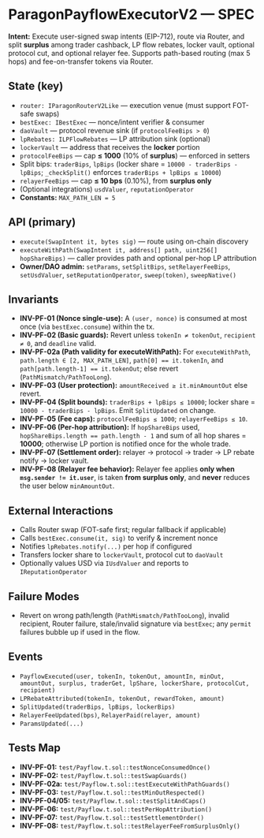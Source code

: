 # ParagonPayflowExecutorV2 — SPEC

**Intent:** Execute user-signed swap intents (EIP-712), route via Router, and split **surplus** among trader cashback, LP flow rebates, locker vault, optional protocol cut, and optional relayer fee. Supports path-based routing (max 5 hops) and fee-on-transfer tokens via Router.

## State (key)
- `router: IParagonRouterV2Like` — execution venue (must support FOT-safe swaps)
- `bestExec: IBestExec` — nonce/intent verifier & consumer
- `daoVault` — protocol revenue sink (if `protocolFeeBips > 0`)
- `lpRebates: ILPFlowRebates` — LP attribution sink (optional)
- `lockerVault` — address that receives the **locker** portion
- `protocolFeeBips` — cap **≤ 1000** (10% of **surplus**) — enforced in setters
- Split bips: `traderBips`, `lpBips` (locker share = `10000 - traderBips - lpBips`; `_checkSplit()` enforces `traderBips + lpBips ≤ 10000`)
- `relayerFeeBips` — cap **≤ 10 bps** (0.10%), from **surplus only**
- (Optional integrations) `usdValuer`, `reputationOperator`
- **Constants:** `MAX_PATH_LEN = 5`

## API (primary)
- `execute(SwapIntent it, bytes sig)` — route using on-chain discovery
- `executeWithPath(SwapIntent it, address[] path, uint256[] hopShareBips)` — caller provides path and optional per-hop LP attribution
- **Owner/DAO admin:** `setParams`, `setSplitBips`, `setRelayerFeeBips`, `setUsdValuer`, `setReputationOperator`, `sweep(token)`, `sweepNative()`

## Invariants
- **INV-PF-01 (Nonce single-use):** A `(user, nonce)` is consumed at most once (via `bestExec.consume`) within the tx.
- **INV-PF-02 (Basic guards):** Revert unless `tokenIn ≠ tokenOut`, `recipient ≠ 0`, and `deadline` valid.
- **INV-PF-02a (Path validity for executeWithPath):** For `executeWithPath`, `path.length ∈ [2, MAX_PATH_LEN]`, `path[0] == it.tokenIn`, and `path[path.length-1] == it.tokenOut`; else revert (`PathMismatch/PathTooLong`).
- **INV-PF-03 (User protection):** `amountReceived ≥ it.minAmountOut` else revert.
- **INV-PF-04 (Split bounds):** `traderBips + lpBips ≤ 10000`; locker share = `10000 - traderBips - lpBips`. Emit `SplitUpdated` on change.
- **INV-PF-05 (Fee caps):** `protocolFeeBips ≤ 1000`; `relayerFeeBips ≤ 10`.
- **INV-PF-06 (Per-hop attribution):** If `hopShareBips` used, `hopShareBips.length == path.length - 1` and sum of all hop shares = **10000**; otherwise LP portion is notified once for the whole trade.
- **INV-PF-07 (Settlement order):** relayer → protocol → trader → LP rebate notify → locker vault.
- **INV-PF-08 (Relayer fee behavior):** Relayer fee applies **only when `msg.sender != it.user`**, is taken **from surplus only**, and **never** reduces the user below `minAmountOut`.

## External Interactions
- Calls Router swap (FOT-safe first; regular fallback if applicable)
- Calls `bestExec.consume(it, sig)` to verify & increment nonce
- Notifies `lpRebates.notify(...)` per hop if configured
- Transfers locker share to `lockerVault`, protocol cut to `daoVault`
- Optionally values USD via `IUsdValuer` and reports to `IReputationOperator`

## Failure Modes
- Revert on wrong path/length (`PathMismatch/PathTooLong`), invalid recipient, Router failure, stale/invalid signature via `bestExec`; any `permit` failures bubble up if used in the flow.

## Events
- `PayflowExecuted(user, tokenIn, tokenOut, amountIn, minOut, amountOut, surplus, traderGet, lpShare, lockerShare, protocolCut, recipient)`
- `LPRebateAttributed(tokenIn, tokenOut, rewardToken, amount)`
- `SplitUpdated(traderBips, lpBips, lockerBips)`
- `RelayerFeeUpdated(bps)`, `RelayerPaid(relayer, amount)`
- `ParamsUpdated(...)`

## Tests Map
- **INV-PF-01:** `test/Payflow.t.sol::testNonceConsumedOnce()`
- **INV-PF-02:** `test/Payflow.t.sol::testSwapGuards()`
- **INV-PF-02a:** `test/Payflow.t.sol::testExecuteWithPathGuards()`
- **INV-PF-03:** `test/Payflow.t.sol::testMinOutRespected()`
- **INV-PF-04/05:** `test/Payflow.t.sol::testSplitAndCaps()`
- **INV-PF-06:** `test/Payflow.t.sol::testPerHopAttribution()`
- **INV-PF-07:** `test/Payflow.t.sol::testSettlementOrder()`
- **INV-PF-08:** `test/Payflow.t.sol::testRelayerFeeFromSurplusOnly()`